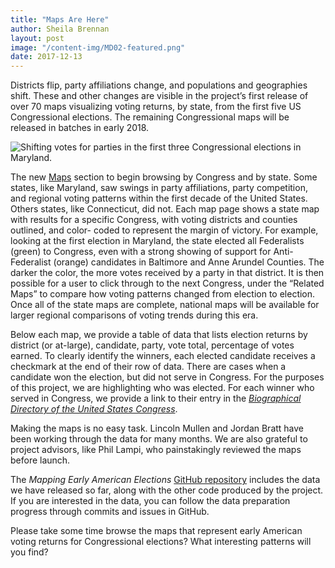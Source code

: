 ```yaml
---
title: "Maps Are Here"
author: Sheila Brennan    
layout: post
image: "/content-img/MD02-featured.png"
date: 2017-12-13
---
```


Districts flip, party affiliations change, and populations and geographies shift. These and other changes are visible in the project’s first release of over 70 maps visualizing voting returns, by state, from the first five US Congressional elections. The remaining Congressional maps will be released in batches in early 2018.

<!--more-->

![Shifting votes for parties in the first three Congressional elections in Maryland.]({{site.url}}/content-img/MD1-2-3Congresses.jpg)

The new [Maps]({{site.url}}/maps/) section to begin browsing by Congress and by state. Some states, like Maryland, saw swings in party affiliations, party competition, and regional voting patterns within the first decade of the United States. Others states, like Connecticut, did not. 
Each map page shows a state map with results for a specific Congress, with voting districts and counties outlined, and color- coded to represent the margin of victory. For example, looking at the first election in Maryland, the state elected all Federalists (green) to Congress, even with a strong showing of support for Anti-Federalist (orange) candidates in Baltimore and Anne Arundel Counties. The darker the color, the more votes received by a party in that district. It is then possible for a user to click through to the next Congress, under the “Related Maps” to compare how voting patterns changed from election to election. Once all of the state maps are complete, national maps will be available for larger regional comparisons of voting trends during this era. 

Below each map, we provide a table of data that lists election returns by district (or at-large), candidate, party, vote total, percentage of votes earned. To clearly identify the winners, each elected candidate receives a checkmark at the end of their row of data. There are cases when a candidate won the election, but did not serve in Congress. For the purposes of this project, we are highlighting who was elected. For each winner who served in Congress, we provide a link to their entry in the [_Biographical Directory of the United States Congress_](http://bioguide.congress.gov/biosearch/biosearch.asp). 

Making the maps is no easy task. Lincoln Mullen and Jordan Bratt have been working through the data for many months. We are also grateful to project advisors, like Phil Lampi, who painstakingly reviewed the maps before launch.  

The _Mapping Early American Elections_ [GitHub repository](https://github.com/mapping-elections/elections-data) includes the data we have released so far, along with the other code produced by the project. If you are interested in the data, you can follow the data preparation progress through commits and issues in GitHub.

Please take some time browse the maps that represent early American voting returns for Congressional elections? What interesting patterns will you find?

